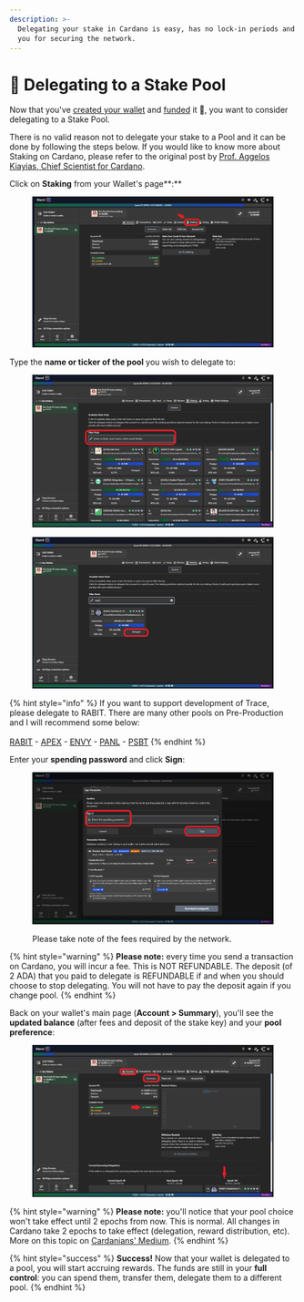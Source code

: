 ```yaml
---
description: >-
  Delegating your stake in Cardano is easy, has no lock-in periods and rewards
  you for securing the network.
---
```


# 🤝 Delegating to a Stake Pool

Now that you've [created your wallet](../introduction/getting-started/new-wallet.md) and [funded](funding-a-cardano-testnet-wallet.md) it :tada:, you want to consider delegating to a Stake Pool.&#x20;

There is no valid reason not to delegate your stake to a Pool and it can be done by following the steps below. If you would like to know more about Staking on Cardano, please refer to the original post by [Prof. Aggelos Kiayias, Chief Scientist for Cardano](https://iohk.io/en/blog/posts/2020/11/13/the-general-perspective-on-staking-in-cardano/).&#x20;

Click on **Staking** from your Wallet's page**:**

<figure><img src="../.gitbook/assets/deleg01.png" alt="" width="563"><figcaption></figcaption></figure>

Type the **name or ticker of the pool** you wish to delegate to:

<div>

<figure><img src="../.gitbook/assets/deleg02.png" alt=""><figcaption></figcaption></figure>

 

<figure><img src="../.gitbook/assets/deleg03.png" alt=""><figcaption></figcaption></figure>

</div>

{% hint style="info" %}
If you want to support development of Trace, please delegate to RABIT. There are many other pools on Pre-Production and I will recommend some below:\
\
[RABIT](https://rabbitholepools.io) - [APEX](https://apexpool.info/) - [ENVY](https://www.envystakepool.com/) - [PANL](https://www.panl.org/) - [PSBT](https://psilobyte.io/)
{% endhint %}

Enter your **spending password** and click **Sign**:

<figure><img src="../.gitbook/assets/deleg04.png" alt=""><figcaption><p>Please take note of the fees required by the network.</p></figcaption></figure>

{% hint style="warning" %}
**Please note:** every time you send a transaction on Cardano, you will incur a fee. This is NOT REFUNDABLE. The deposit (of 2 ADA) that you paid to delegate is REFUNDABLE if and when you should choose to stop delegating. You will not have to pay the deposit again if you change pool.&#x20;
{% endhint %}

Back on your wallet's main page (**Account > Summary**), you'll see the **updated balance** (after fees and deposit of the stake key) and your **pool preference**:

<figure><img src="../.gitbook/assets/deleg05.png" alt=""><figcaption></figcaption></figure>

{% hint style="warning" %}
**Please note:** you'll notice that your pool choice won't take effect until 2 epochs from now. This is normal. All changes in Cardano take 2 epochs to take effect (delegation, reward distribution, etc). More on this topic on [Cardanians' Medium](https://cardanians-io.medium.com/cardano-staking-practical-information-3c86cbc73bd4).
{% endhint %}

{% hint style="success" %}
**Success!** Now that your wallet is delegated to a pool, you will start accruing rewards. The funds are still in your **full control**: you can spend them, transfer them, delegate them to a different pool. &#x20;
{% endhint %}
